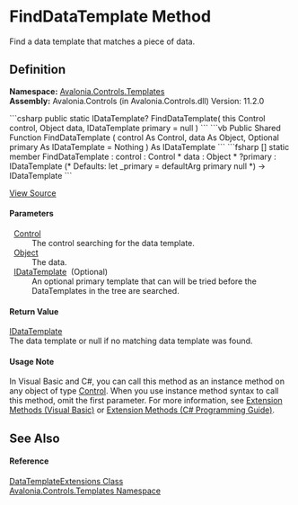 # FindDataTemplate Method


Find a data template that matches a piece of data.



## Definition
**Namespace:** <a href="N_Avalonia_Controls_Templates">Avalonia.Controls.Templates</a>  
**Assembly:** Avalonia.Controls (in Avalonia.Controls.dll) Version: 11.2.0

<Tabs groupId="api-code-preview">
<TabItem value="csharp" label="C#">
```csharp
public static IDataTemplate? FindDataTemplate(
	this Control control,
	Object data,
	IDataTemplate primary = null
)
```
</TabItem>
<TabItem value="vb" label="VB">
```vb
<ExtensionAttribute>
Public Shared Function FindDataTemplate ( 
	control As Control,
	data As Object,
	Optional primary As IDataTemplate = Nothing
) As IDataTemplate
```
</TabItem>
<TabItem value="fsharp" label="F#">
```fsharp
[<ExtensionAttribute>]
static member FindDataTemplate : 
        control : Control * 
        data : Object * 
        ?primary : IDataTemplate 
(* Defaults:
        let _primary = defaultArg primary null
*)
-> IDataTemplate 
```
</TabItem>
</Tabs>



<a href="https://github.com/AvaloniaUI/Avalonia/tree/master/src/Avalonia.Controls/Templates/DataTemplateExtensions.cs#L25" title="View the source code">View Source</a>



#### Parameters
<dl><dt>  <a href="T_Avalonia_Controls_Control">Control</a></dt><dd>The control searching for the data template.</dd><dt>  <a href="https://learn.microsoft.com/dotnet/api/system.object" target="_blank" rel="noopener noreferrer">Object</a></dt><dd>The data.</dd><dt>  <a href="T_Avalonia_Controls_Templates_IDataTemplate">IDataTemplate</a>  (Optional)</dt><dd>An optional primary template that can will be tried before the DataTemplates in the tree are searched.</dd></dl>

#### Return Value
<a href="T_Avalonia_Controls_Templates_IDataTemplate">IDataTemplate</a>  
The data template or null if no matching data template was found.

#### Usage Note
In Visual Basic and C#, you can call this method as an instance method on any object of type <a href="T_Avalonia_Controls_Control">Control</a>. When you use instance method syntax to call this method, omit the first parameter. For more information, see <a href="https://docs.microsoft.com/dotnet/visual-basic/programming-guide/language-features/procedures/extension-methods" target="_blank" rel="noopener noreferrer">Extension Methods (Visual Basic)</a> or <a href="https://docs.microsoft.com/dotnet/csharp/programming-guide/classes-and-structs/extension-methods" target="_blank" rel="noopener noreferrer">Extension Methods (C# Programming Guide)</a>.

## See Also


#### Reference
<a href="T_Avalonia_Controls_Templates_DataTemplateExtensions">DataTemplateExtensions Class</a>  
<a href="N_Avalonia_Controls_Templates">Avalonia.Controls.Templates Namespace</a>  


